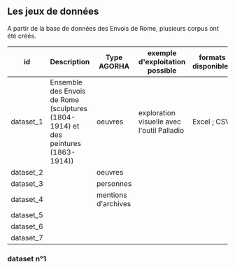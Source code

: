 
## Les jeux de données

A partir de la base de données des Envois de Rome, plusieurs corpus ont été créés. 


| id        | Description                                                                         | Type AGORHA         | exemple d'exploitation possible             | formats disponibles | nom du fichier - Télécharger                                           | détails du fichier  |
|-----------|-------------------------------------------------------------------------------------|---------------------|---------------------------------------------|---------------------|------------------------------------------------------------------------|---------------------|
| dataset_1 | Ensemble des Envois de Rome (sculptures (1804-1914) et des peintures (1863-1914))   | oeuvres             | exploration visuelle avec l'outil Palladio  | Excel ; CSV         | [Export_EnvoisdeRome_oeuvres_20190325.csv](./Export_EnvoisdeRome_oeuvres_20190325.csv) | [voir](#dataset-n1) |
| dataset_2 |                                                                                     | oeuvres             |                                             |                     |                                                                        | [voir](#dataset-n2) |
| dataset_3 |                                                                                     | personnes           |                                             |                     |                                                                        | [voir](#dataset-n3) |
| dataset_4 |                                                                                     | mentions d'archives |                                             |                     |                                                                        | [voir](#dataset-n4) |
| dataset_5 |                                                                                     |                     |                                             |                     |                                                                        |                     |
| dataset_6 |                                                                                     |                     |                                             |                     |                                                                        |                     |
| dataset_7 |                                                                                     |                     |                                             |                     |                                                                        |                     |

### dataset n°1
